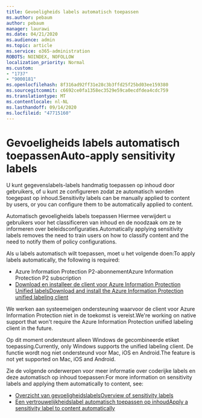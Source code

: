 ```yaml
---
title: Gevoeligheids labels automatisch toepassen
ms.author: pebaum
author: pebaum
manager: laurawi
ms.date: 04/21/2020
ms.audience: admin
ms.topic: article
ms.service: o365-administration
ROBOTS: NOINDEX, NOFOLLOW
localization_priority: Normal
ms.custom:
- "1737"
- "9000181"
ms.openlocfilehash: 8f316ad92ff31e28c3b3ffd25f25bd03ee159380
ms.sourcegitcommit: c6692ce0fa1358ec3529e59ca0ecdfdea4cdc759
ms.translationtype: MT
ms.contentlocale: nl-NL
ms.lasthandoff: 09/14/2020
ms.locfileid: "47715160"
---
```

# <a name="auto-apply-sensitivity-labels"></a><span data-ttu-id="1959a-102">Gevoeligheids labels automatisch toepassen</span><span class="sxs-lookup"><span data-stu-id="1959a-102">Auto-apply sensitivity labels</span></span>

<span data-ttu-id="1959a-103">U kunt gegevenslabels-labels handmatig toepassen op inhoud door gebruikers, of u kunt ze configureren zodat ze automatisch worden toegepast op inhoud.</span><span class="sxs-lookup"><span data-stu-id="1959a-103">Sensitivity labels can be manually applied to content by users, or you can configure them to be automatically applied to content.</span></span>

<span data-ttu-id="1959a-104">Automatisch gevoeligheids labels toepassen Hiermee verwijdert u gebruikers voor het classificeren van inhoud en de noodzaak om ze te informeren over beleidsconfiguraties.</span><span class="sxs-lookup"><span data-stu-id="1959a-104">Automatically applying sensitivity labels removes the need to train users on how to classify content and the need to notify them of policy configurations.</span></span>

<span data-ttu-id="1959a-105">Als u labels automatisch wilt toepassen, moet u het volgende doen:</span><span class="sxs-lookup"><span data-stu-id="1959a-105">To apply labels automatically, the following is required:</span></span>

- <span data-ttu-id="1959a-106">Azure Information Protection P2-abonnement</span><span class="sxs-lookup"><span data-stu-id="1959a-106">Azure Information Protection P2 subscription</span></span>
- [<span data-ttu-id="1959a-107">Download en installeer de client voor Azure Information Protection Unified labels</span><span class="sxs-lookup"><span data-stu-id="1959a-107">Download and install the Azure Information Protection unified labeling client</span></span>](https://docs.microsoft.com/azure/information-protection/rms-client/install-unifiedlabelingclient-app)

<span data-ttu-id="1959a-108">We werken aan systeemeigen ondersteuning waarvoor de client voor Azure Information Protection niet in de toekomst is vereist.</span><span class="sxs-lookup"><span data-stu-id="1959a-108">We're working on native support that won't require the Azure Information Protection unified labeling client in the future.</span></span>

<span data-ttu-id="1959a-109">Op dit moment ondersteunt alleen Windows de gecombineerde etiket toepassing.</span><span class="sxs-lookup"><span data-stu-id="1959a-109">Currently, only Windows supports the unified labeling client.</span></span>  <span data-ttu-id="1959a-110">De functie wordt nog niet ondersteund voor Mac, iOS en Android.</span><span class="sxs-lookup"><span data-stu-id="1959a-110">The feature is not yet supported on Mac, iOS and Android.</span></span>

<span data-ttu-id="1959a-111">Zie de volgende onderwerpen voor meer informatie over coderijke labels en deze automatisch op inhoud toepassen:</span><span class="sxs-lookup"><span data-stu-id="1959a-111">For more information on sensitivity labels and applying them automatically to content,  see:</span></span>

- [<span data-ttu-id="1959a-112">Overzicht van gevoeligheidslabels</span><span class="sxs-lookup"><span data-stu-id="1959a-112">Overview of sensitivity labels</span></span>](https://docs.microsoft.com/microsoft-365/compliance/sensitivity-labels)
- [<span data-ttu-id="1959a-113">Een vertrouwelijkheidslabel automatisch toepassen op inhoud</span><span class="sxs-lookup"><span data-stu-id="1959a-113">Apply a sensitivity label to content automatically</span></span>](https://docs.microsoft.com/office365/securitycompliance/apply_sensitivity_label_automatically)